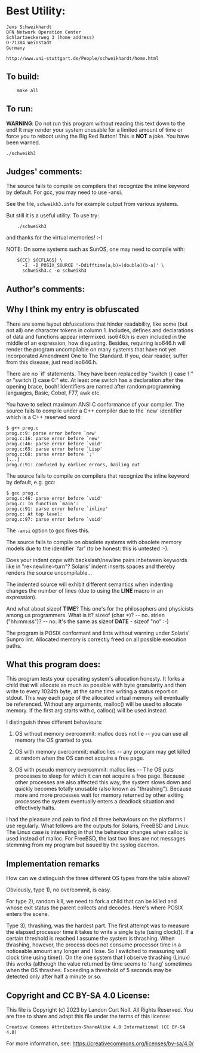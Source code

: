 # Best Utility:

    Jens Schweikhardt
    DFN Network Operation Center
    Schlartaeckerweg 3 (home address)
    D-71384 Weinstadt
    Germany

    http://www.uni-stuttgart.de/People/schweikhardt/home.html

## To build:

        make all

## To run:

**WARNING**: Do not run this program without reading this text down to the end!
It may render your system unusable for a limited amount of time
or force you to reboot using the Big Red Button!  This is **NOT** a joke.
You have been warned.  

	./schweikh3


## Judges' comments:

The source fails to compile on compilers that recognize the inline
keyword by default.  For gcc, you may need to use -ansi.

See the file, `schweikh3.info` for example output from various systems.

But still it is a useful utility.  To use try:

	    ./schweikh3

and thanks for the virtual memories!  :-)

NOTE: On some systems such as SunOS, one may need to compile with:

	    ${CC} ${CFLAGS} \
	      -I. -D_POSIX_SOURCE '-Ddifftime(a,b)=(double)(b-a)' \
	      schweikh3.c -o schweikh3

## Author's comments:

Why I think my entry is obfuscated
----------------------------------

There are some layout obfuscations that hinder readability, like
some (but not all) one character tokens in column 1. Includes,
defines and declarations of data and functions appear intermixed.
iso646.h is even included in the middle of an expression, how
disgusting. Besides, requiring iso646.h will render the program
uncompilable on many systems that have not yet incorporated
Amendment One to The Standard.  If you, dear reader, suffer from
this disease, just read iso646.h.

There are no `if' statements. They have been replaced by
"switch () case 1:" or "switch () case 0:" etc. At least one
switch has a declaration after the opening brace, booh!
Identifiers are named after random programming languages, Basic,
Cobol, F77, awk etc.

You have to select maximum ANSI C conformance of your
compiler. The source fails to compile under a C++ compiler due to
the `new' identifier which is a C++ reserved word:

	$ g++ prog.c
	prog.c:9: parse error before `new'
	prog.c:16: parse error before `new'
	prog.c:46: parse error before `void'
	prog.c:65: parse error before `Lisp'
	prog.c:68: parse error before `;'
	[...]
	prog.c:91: confused by earlier errors, bailing out

The source fails to compile on compilers that recognize the inline
keyword by default, e.g. gcc:

	$ gcc prog.c
	prog.c:46: parse error before `void'
	prog.c: In function `main':
	prog.c:91: parse error before `inline'
	prog.c: At top level:
	prog.c:97: parse error before `void'

The `-ansi` option to gcc fixes this.

The source fails to compile on obsolete systems with obsolete
memory models due to the identifier `far' (to be honest: this is
untested :-).

Does your indent cope with backslash/newline pairs inbetween
keywords like in "re\<newline>turn"? Solaris' indent inserts spaces 
and thereby renders the source uncompilable...

The indented source will exhibit different semantics when indenting
changes the number of lines (due to using the __LINE__ macro in an
expression).

And what about sizeof __TIME__?  This one's for the philosophers 
and physicists among us programmers. What is it? sizeof (char *)? -- no.
strlen ("hh:mm:ss")? -- no. It's the same as sizeof __DATE__ -
sizeof "no" :-)

The program is POSIX conformant and lints without warning under
Solaris' Sunpro lint. Allocated memory is correctly freed on all
possible execution paths.

What this program does:
----------------------

This program tests your operating system's allocation honesty. It
forks a child that will allocate as much as possible with byte
granularity and then write to every 1024th byte, at the same time
writing a status report on stdout. This way each page of the
allocated virtual memory will eventually be referenced. Without
any arguments, malloc() will be used to allocate memory. If the
first arg starts with c, calloc() will be used instead.

I distinguish three different behaviours:

1. OS without memory overcommit: malloc does not lie -- you can use all memory
the OS granted to you.

2. OS with memory overcommit: malloc lies -- any program may get killed at
random when the OS can not acquire a free page.

3. OS with pseudo memory overcommit: malloc lies -- The OS puts processes to
sleep for which it can not acquire a free page. Because other processes are also
affected this way, the system slows down and quickly becomes totally unusable
(also known as "thrashing"). Because more and more processes wait for memory
returned by other exiting processes the system eventually enters a deadlock
situation and effectively halts.

I had the pleasure and pain to find all three behaviours on the
platforms I use regularly. What follows are the outputs for
Solaris, FreeBSD and Linux. The Linux case is interesting in that
the behaviour changes when calloc is used instead of malloc.
For FreeBSD, the last two lines are not messages stemming from
my program but issued by the syslog daemon.

Implementation remarks
----------------------

How can we distinguish the three different OS types from the
table above?

Obviously, type 1), no overcommit, is easy.

For type 2), random kill, we need to fork a child that can be killed
and whose exit status the parent collects and decodes. Here's
where POSIX enters the scene.

Type 3), thrashing, was the hardest part. The first attempt was to
measure the elapsed processor time it takes to write a single byte
(using clock()). If a certain threshold is reached I assume the
system is thrashing. When thrashing, however, the process does not
consume processor time in a noticeable amount any longer and I lose.
So I switched to measuring wall clock time using time(). On the one
system that I observe thrashing (Linux) this works (although the
value returned by time seems to 'hang' sometimes when the OS thrashes.
Exceeding a threshold of 5 seconds may be detected only after half a
minute or so.

## Copyright and CC BY-SA 4.0 License:

This file is Copyright (c) 2023 by Landon Curt Noll.  All Rights Reserved.
You are free to share and adapt this file under the terms of this license:

    Creative Commons Attribution-ShareAlike 4.0 International (CC BY-SA 4.0)

For more information, see: https://creativecommons.org/licenses/by-sa/4.0/
